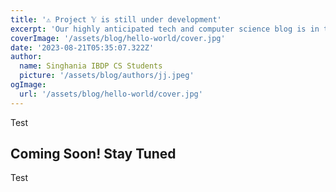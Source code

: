 ```yaml
---
title: '⚠️ Project 𝕐 is still under development'
excerpt: 'Our highly anticipated tech and computer science blog is in the works, and it is just around the corner.'
coverImage: '/assets/blog/hello-world/cover.jpg'
date: '2023-08-21T05:35:07.322Z'
author:
  name: Singhania IBDP CS Students
  picture: '/assets/blog/authors/jj.jpeg'
ogImage:
  url: '/assets/blog/hello-world/cover.jpg'
---
```

Test 

## Coming Soon! Stay Tuned

Test